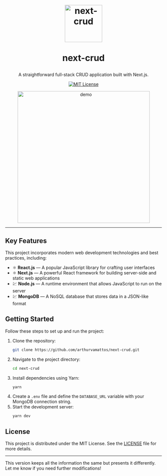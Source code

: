 
# <p align="center"><br><img src="https://user-images.githubusercontent.com/23246257/114189767-8e43b980-9918-11eb-8e3d-f925b2a72032.png" alt="next-crud" width="120"><br><br>next-crud</p>

<p align="center">A straightforward full-stack CRUD application built with Next.js.</p>

<p align="center">
  <a href="https://opensource.org/licenses/MIT">
    <img src="https://img.shields.io/badge/License-MIT-blue.svg" alt="MIT License">
  </a>
</p>

<div align="center">
  <img src="https://user-images.githubusercontent.com/23246257/114190373-3c4f6380-9919-11eb-8e78-0350c2302d6b.gif" alt="demo" height="425">
</div>

---

## Key Features

This project incorporates modern web development technologies and best practices, including:

- ⚛️ **React.js** — A popular JavaScript library for crafting user interfaces
- ⚛️ **Next.js** — A powerful React framework for building server-side and static web applications
- 💹 **Node.js** — A runtime environment that allows JavaScript to run on the server
- 💹 **MongoDB** — A NoSQL database that stores data in a JSON-like format

## Getting Started

Follow these steps to set up and run the project:

1. Clone the repository:  
   ```sh
   git clone https://github.com/arthurvamattos/next-crud.git
   ```
2. Navigate to the project directory:  
   ```sh
   cd next-crud
   ```
3. Install dependencies using Yarn:  
   ```sh
   yarn
   ```
4. Create a `.env` file and define the `DATABASE_URL` variable with your MongoDB connection string.
5. Start the development server:  
   ```sh
   yarn dev
   ```

## License

This project is distributed under the MIT License. See the [LICENSE](https://opensource.org/licenses/MIT) file for more details.

---

This version keeps all the information the same but presents it differently. Let me know if you need further modifications!
